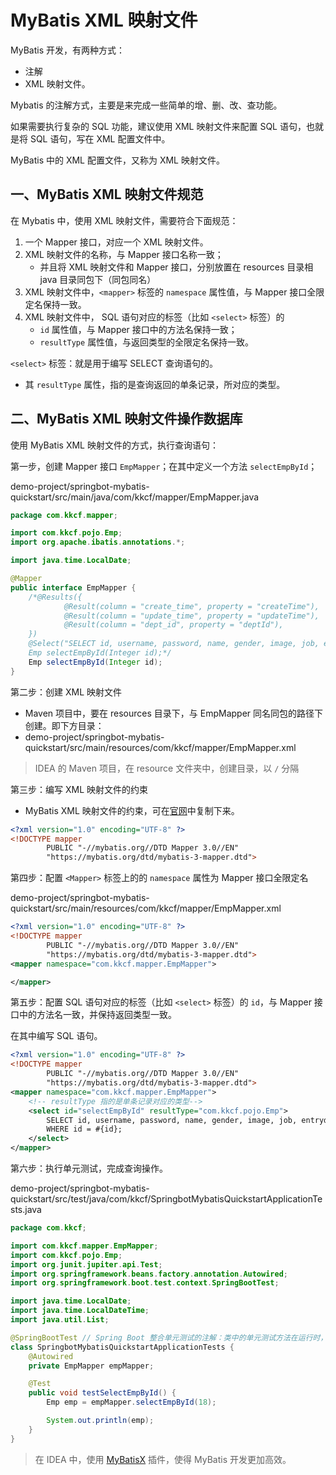 # MyBatis XML 映射文件

MyBatis 开发，有两种方式：

- 注解
- XML 映射文件。

Mybatis 的注解方式，主要是来完成一些简单的增、删、改、查功能。

如果需要执行复杂的 SQL 功能，建议使用 XML 映射文件来配置 SQL 语句，也就是将 SQL 语句，写在 XML 配置文件中。

MyBatis 中的 XML 配置文件，又称为 XML 映射文件。

## 一、MyBatis XML 映射文件规范

在 Mybatis 中，使用 XML 映射文件，需要符合下面规范：

1. 一个 Mapper 接口，对应一个 XML 映射文件。
2. XML 映射文件的名称，与  Mapper 接口名称一致；
   - 并且将 XML 映射文件和 Mapper 接口，分别放置在 resources 目录相 java 目录同包下（同包同名）
3. XML 映射文件中，`<mapper>` 标签的 `namespace` 属性值，与 Mapper 接口全限定名保持一致。
4. XML 映射文件中， SQL 语句对应的标签（比如 `<select>` 标签）的
   - `id` 属性值，与 Mapper 接口中的方法名保持一致；
   - `resultType` 属性值，与返回类型的全限定名保持一致。

`<select>` 标签：就是用于编写 SELECT 查询语句的。

- 其 `resultType` 属性，指的是查询返回的单条记录，所对应的类型。

## 二、MyBatis XML 映射文件操作数据库

使用 MyBatis XML 映射文件的方式，执行查询语句：

第一步，创建 Mapper 接口 `EmpMapper`；在其中定义一个方法 `selectEmpById`；

demo-project/springbot-mybatis-quickstart/src/main/java/com/kkcf/mapper/EmpMapper.java

```java
package com.kkcf.mapper;

import com.kkcf.pojo.Emp;
import org.apache.ibatis.annotations.*;

import java.time.LocalDate;

@Mapper
public interface EmpMapper {
    /*@Results({
            @Result(column = "create_time", property = "createTime"),
            @Result(column = "update_time", property = "updateTime"),
            @Result(column = "dept_id", property = "deptId"),
    })
    @Select("SELECT id, username, password, name, gender, image, job, entrydate, dept_id, create_time, update_time FROM emp WHERE id = #{id};")
    Emp selectEmpById(Integer id);*/
    Emp selectEmpById(Integer id);
}
```

第二步：创建 XML 映射文件

- Maven 项目中，要在 resources 目录下，与 EmpMapper 同名同包的路径下创建。即下方目录：
- demo-project/springbot-mybatis-quickstart/src/main/resources/com/kkcf/mapper/EmpMapper.xml

> IDEA 的 Maven 项目，在 resource 文件夹中，创建目录，以 `/` 分隔

第三步：编写 XML 映射文件的约束

- MyBatis XML 映射文件的约束，可在[官网](https://mybatis.org/mybatis-3/zh_CN/getting-started.html#%E6%8E%A2%E7%A9%B6%E5%B7%B2%E6%98%A0%E5%B0%84%E7%9A%84-sql-%E8%AF%AD%E5%8F%A5)中复制下来。

```xml
<?xml version="1.0" encoding="UTF-8" ?>
<!DOCTYPE mapper
        PUBLIC "-//mybatis.org//DTD Mapper 3.0//EN"
        "https://mybatis.org/dtd/mybatis-3-mapper.dtd">
```

第四步：配置 `<Mapper>` 标签上的的 `namespace` 属性为 Mapper 接口全限定名

demo-project/springbot-mybatis-quickstart/src/main/resources/com/kkcf/mapper/EmpMapper.xml

```xml
<?xml version="1.0" encoding="UTF-8" ?>
<!DOCTYPE mapper
        PUBLIC "-//mybatis.org//DTD Mapper 3.0//EN"
        "https://mybatis.org/dtd/mybatis-3-mapper.dtd">
<mapper namespace="com.kkcf.mapper.EmpMapper">

</mapper>
```

第五步：配置 SQL 语句对应的标签（比如 `<select>` 标签）的 `id`，与 Mapper 接口中的方法名一致，并保持返回类型一致。

在其中编写 SQL 语句。

```xml
<?xml version="1.0" encoding="UTF-8" ?>
<!DOCTYPE mapper
        PUBLIC "-//mybatis.org//DTD Mapper 3.0//EN"
        "https://mybatis.org/dtd/mybatis-3-mapper.dtd">
<mapper namespace="com.kkcf.mapper.EmpMapper">
    <!-- resultType 指的是单条记录对应的类型-->
    <select id="selectEmpById" resultType="com.kkcf.pojo.Emp">
        SELECT id, username, password, name, gender, image, job, entrydate, dept_id, create_time, update_time FROM emp
        WHERE id = #{id};
    </select>
</mapper>
```

第六步：执行单元测试，完成查询操作。

demo-project/springbot-mybatis-quickstart/src/test/java/com/kkcf/SpringbotMybatisQuickstartApplicationTests.java

```java
package com.kkcf;

import com.kkcf.mapper.EmpMapper;
import com.kkcf.pojo.Emp;
import org.junit.jupiter.api.Test;
import org.springframework.beans.factory.annotation.Autowired;
import org.springframework.boot.test.context.SpringBootTest;

import java.time.LocalDate;
import java.time.LocalDateTime;
import java.util.List;

@SpringBootTest // Spring Boot 整合单元测试的注解：类中的单元测试方法在运行时，会自动加载 Spring Boot 环菌，并创建 IOC 容器。
class SpringbotMybatisQuickstartApplicationTests {
    @Autowired
    private EmpMapper empMapper;

    @Test
    public void testSelectEmpById() {
        Emp emp = empMapper.selectEmpById(18);

        System.out.println(emp);
    }
}
```

> 在 IDEA 中，使用 [MyBatisX](https://plugins.jetbrains.com/plugin/10119-mybatisx) 插件，使得 MyBatis 开发更加高效。
